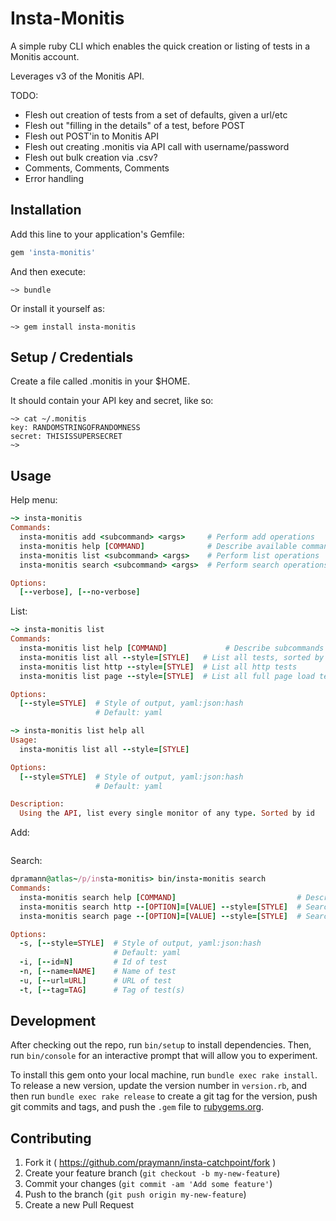 # Insta-Monitis

A simple ruby CLI which enables the quick creation or listing of tests in a Monitis account.

Leverages v3 of the Monitis API.

TODO:
* Flesh out creation of tests from a set of defaults, given a url/etc
* Flesh out "filling in the details" of a test, before POST
* Flesh out POST'in to Monitis API
* Flesh out creating .monitis via API call with username/password
* Flesh out bulk creation via .csv?
* Comments, Comments, Comments
* Error handling

## Installation

Add this line to your application's Gemfile:

```ruby
gem 'insta-monitis'
```

And then execute:

    ~> bundle

Or install it yourself as:

    ~> gem install insta-monitis

## Setup / Credentials

Create a file called .monitis in your $HOME.

It should contain your API key and secret, like so:

    ~> cat ~/.monitis 
    key: RANDOMSTRINGOFRANDOMNESS
    secret: THISISSUPERSECRET
    ~>

## Usage

Help menu:
```ruby
~> insta-monitis
Commands:
  insta-monitis add <subcommand> <args>     # Perform add operations
  insta-monitis help [COMMAND]              # Describe available commands or one specific command
  insta-monitis list <subcommand> <args>    # Perform list operations
  insta-monitis search <subcommand> <args>  # Perform search operations

Options:
  [--verbose], [--no-verbose] 
```
List:
```ruby
~> insta-monitis list
Commands:
  insta-monitis list help [COMMAND]             # Describe subcommands or one specific subcommand
  insta-monitis list all --style=[STYLE]   # List all tests, sorted by id
  insta-monitis list http --style=[STYLE]  # List all http tests
  insta-monitis list page --style=[STYLE]  # List all full page load tests

Options:
  [--style=STYLE]  # Style of output, yaml:json:hash
                   # Default: yaml

~> insta-monitis list help all
Usage:
  insta-monitis list all --style=[STYLE]

Options:
  [--style=STYLE]  # Style of output, yaml:json:hash
                   # Default: yaml

Description:
  Using the API, list every single monitor of any type. Sorted by id
```
Add:
```ruby

```

Search:
```ruby
dpramann@atlas~/p/insta-monitis> bin/insta-monitis search
Commands:
  insta-monitis search help [COMMAND]                           # Describe subcommands or one specific subcommand
  insta-monitis search http --[OPTION]=[VALUE] --style=[STYLE]  # Search all http tests
  insta-monitis search page --[OPTION]=[VALUE] --style=[STYLE]  # Search all fullpage tests

Options:
  -s, [--style=STYLE]  # Style of output, yaml:json:hash
                       # Default: yaml
  -i, [--id=N]         # Id of test
  -n, [--name=NAME]    # Name of test
  -u, [--url=URL]      # URL of test
  -t, [--tag=TAG]      # Tag of test(s)
```

## Development

After checking out the repo, run `bin/setup` to install dependencies. Then, run `bin/console` for an interactive prompt that will allow you to experiment.

To install this gem onto your local machine, run `bundle exec rake install`. To release a new version, update the version number in `version.rb`, and then run `bundle exec rake release` to create a git tag for the version, push git commits and tags, and push the `.gem` file to [rubygems.org](https://rubygems.org).

## Contributing

1. Fork it ( https://github.com/praymann/insta-catchpoint/fork )
2. Create your feature branch (`git checkout -b my-new-feature`)
3. Commit your changes (`git commit -am 'Add some feature'`)
4. Push to the branch (`git push origin my-new-feature`)
5. Create a new Pull Request

